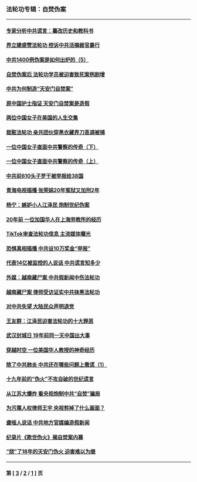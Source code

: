 ### 法轮功专辑：自焚伪案
---
#### [专家分析中共谎言：纂改历史和教科书](../../pages/nf5562/n13781542.md?07260430) 
#### [界立建盛赞法轮功 控诉中共活摘器官暴行](../../pages/nf5562/n13781971.md?07260430) 
#### [中共1400例伪案是如何出炉的（5）](../../pages/nf5562/n13226831.md?07260430) 
#### [自焚伪案后 法轮功学员被迫害致死案例剧增](../../pages/nf5562/n13190600.md?07260430) 
#### [中共为何制造“天安门自焚案”](../../pages/nf5562/n13183270.md?07260430) 
#### [原中国护士指证 天安门自焚案是造假](../../pages/nf5562/n13172289.md?07260430) 
#### [两位中国女子在美国的人生交集](../../pages/nf5562/n13156138.md?07260430) 
#### [栽赃法轮功 亲共团伙穿黑衣藏界刀高调被捕](../../pages/nf5562/n13073780.md?07260430) 
#### [一位中国女子直面中共警察的传奇（下）](../../pages/nf5562/n12989706.md?07260430) 
#### [一位中国女子直面中共警察的传奇（上）](../../pages/nf5562/n12985072.md?07260430) 
#### [中共前610头子罗干被举报给38国](../../pages/nf5562/n12975419.md?07260430) 
#### [青海电视插播 张荣娟20年冤狱又加刑2年](../../pages/nf5562/n12738166.md?07260430) 
#### [杨宁：嫉妒小人江泽民 炮制世纪伪案](../../pages/nf5562/n12724108.md?07260430) 
#### [20年前 一位加国华人在上海劳教所的经历](../../pages/nf5562/n12707932.md?07260430) 
#### [TikTok审查法轮功信息 主流媒体曝光](../../pages/nf5562/n12362336.md?07260430) 
#### [恐惧真相插播 中共设10万奖金“举报”](../../pages/nf5562/n12306396.md?07260430) 
#### [代表14亿被监控的人说话 中共谎言知多少](../../pages/nf5562/n12297484.md?07260430) 
#### [外媒：越南藏尸案 中共假新闻中伤法轮功](../../pages/nf5562/n12264411.md?07260430) 
#### [越南藏尸案 律师受访证实中共抹黑法轮功](../../pages/nf5562/n12261878.md?07260430) 
#### [对中共失望 大陆民众声明退党](../../pages/nf5562/n12187315.md?07260430) 
#### [王友群：江泽民迫害法轮功的十大罪恶](../../pages/nf5562/n12169074.md?07260430) 
#### [武汉封城日 19年前同一天中国出大事](../../pages/nf5562/n12150901.md?07260430) 
#### [穿越时空  一位美国华人教授的神奇经历](../../pages/nf5562/n12097460.md?07260430) 
#### [除了中共肺炎 中共还在哪些问题上撒谎（1）](../../pages/nf5562/n11955770.md?07260430) 
#### [十九年前的“伪火”不攻自破的世纪谎言](../../pages/nf5562/n11813238.md?07260430) 
#### [从江苏大爆炸 看央视炮制中共“自焚”骗局](../../pages/nf5562/n11140275.md?07260430) 
#### [为污蔑人权律师王宇 央视剪掉了什么画面？](../../pages/nf5562/n11130142.md?07260430) 
#### [聋哑人说话 中共地方官媒编造假新闻](../../pages/nf5562/n11006067.md?07260430) 
#### [纪录片《欺世伪火》揭自焚案内幕](../../pages/nf5562/n11002664.md?07260430) 
#### [“烧”了18年的天安门伪火 迫害难以为继](../../pages/nf5562/n10996660.md?07260430) 

---
#### 第 [ [3](./3.md?07260430) / [2](./2.md?07260430) / [1](./1.md?07260430) ] 页
